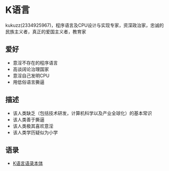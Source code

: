K语言
================
kukuzz(2334925967)，程序语言及CPU设计与实现专家，资深政治家，忠诚的民族主义者，真正的爱国主义者，教育家

爱好
-----------------
* 意淫不存在的程序语言
* 高谈阔论治理国家
* 意淫自己发明CPU
* 用低俗语言撕逼

描述
-----------------
* 该人类缺乏（包括技术研发，计算机科学以及产业全球化）的基本常识
* 该人类善于撕逼
* 该人类极其喜欢意淫
* 该人类学历疑似为小学

语录
--------------------
* [K语言语录本体](https://github.com/sg-first/Doge_Quotations/blob/master/klang_Quotations.md)